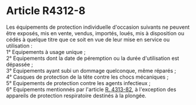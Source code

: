 # Article R4312-8

Les équipements de protection individuelle d'occasion suivants ne peuvent être exposés, mis en vente, vendus, importés, loués, mis à disposition ou cédés à quelque titre que ce soit en vue de leur mise en service ou utilisation :   
1° Equipements à usage unique ;   
2° Equipements dont la date de péremption ou la durée d'utilisation est dépassée ;   
3° Equipements ayant subi un dommage quelconque, même réparés ;   
4° Casques de protection de la tête contre les chocs mécaniques ;   
5° Equipements de protection contre les agents infectieux ;   
6° Equipements mentionnés par l'article [R. 4313-82][1], à l'exception des appareils de protection respiratoire destinés à la plongée.

 [1]: /affichCodeArticle.do?cidTexte=LEGITEXT000006072050&idArticle=LEGIARTI000018489646&dateTexte=&categorieLien=cid